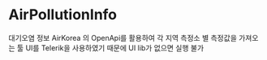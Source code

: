 # AirPollutionInfo
대기오염 정보
AirKorea 의 OpenApi를 활용하여 각 지역 측정소 별 측정값을 가져오는 툴
UI를 Telerik을 사용하였기 때문에 UI lib가 없으면 실행 불가
